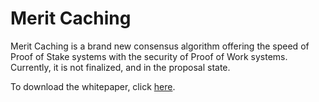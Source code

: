 # Merit Caching

Merit Caching is a brand new consensus algorithm offering the speed of Proof of Stake systems with the security of Proof of Work systems. Currently, it is not finalized, and in the proposal state.

To download the whitepaper, click [here](https://github.com/EmberCrypto/Merit-Caching/raw/master/Merit%20Caching%20Algorithm.pdf).
